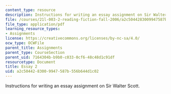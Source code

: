 ```yaml
---
content_type: resource
description: Instructions for writing an essay assignment on Sir Walter Scott.
file: /courses/21l-003-2-reading-fiction-fall-2006/a2c5044283009947587b556b644d1c02_essay2.pdf
file_type: application/pdf
learning_resource_types:
- Assignments
license: https://creativecommons.org/licenses/by-nc-sa/4.0/
ocw_type: OCWFile
parent_title: Assignments
parent_type: CourseSection
parent_uid: 7164304b-b9b0-c033-0cf6-48c48d1c91df
resourcetype: Document
title: Essay 2
uid: a2c50442-8300-9947-587b-556b644d1c02
---
```

Instructions for writing an essay assignment on Sir Walter Scott.